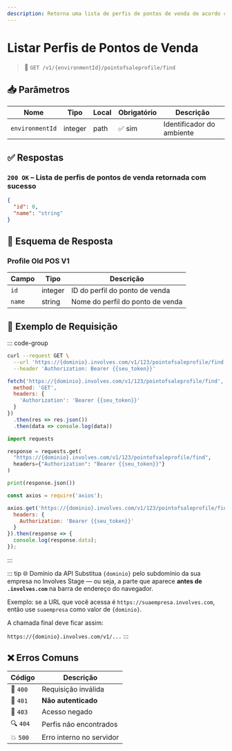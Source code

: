 ```yaml
---
description: Retorna uma lista de perfis de pontos de venda de acordo com o ambiente.
---
```


# Listar Perfis de Pontos de Venda

> 🔗 `GET /v1/{environmentId}/pointofsaleprofile/find`


## 📥 Parâmetros

| Nome            | Tipo    | Local | Obrigatório | Descrição                 |
| --------------- | ------- | ----- | ----------- | ------------------------- |
| `environmentId` | integer | path  | ✅ sim       | Identificador do ambiente |


## ✅ Respostas

### `200 OK` – Lista de perfis de pontos de venda retornada com sucesso

```json
{
  "id": 0,
  "name": "string"
}
```


## 🧬 Esquema de Resposta

### Profile Old POS V1

| Campo  | Tipo    | Descrição                        |
| ------ | ------- | -------------------------------- |
| `id`   | integer | ID do perfil do ponto de venda   |
| `name` | string  | Nome do perfil do ponto de venda |


## 📘 Exemplo de Requisição

::: code-group

```bash [🟢 cURL]
curl --request GET \
  --url 'https://{dominio}.involves.com/v1/123/pointofsaleprofile/find' \
  --header 'Authorization: Bearer {{seu_token}}'
```

```js [🟡 JavaScript]
fetch('https://{dominio}.involves.com/v1/123/pointofsaleprofile/find', {
  method: 'GET',
  headers: {
    'Authorization': 'Bearer {{seu_token}}'
  }
})
  .then(res => res.json())
  .then(data => console.log(data))
```

```python [🔵 Python]
import requests

response = requests.get(
  "https://{dominio}.involves.com/v1/123/pointofsaleprofile/find",
  headers={"Authorization": "Bearer {{seu_token}}"}
)

print(response.json())
```

```js [🟣 Node.js]
const axios = require('axios');

axios.get('https://{dominio}.involves.com/v1/123/pointofsaleprofile/find', {
  headers: {
    Authorization: 'Bearer {{seu_token}}'
  }
}).then(response => {
  console.log(response.data);
});
```

:::


::: tip 🌐 Domínio da API
Substitua `{dominio}` pelo subdomínio da sua empresa no Involves Stage — ou seja, a parte que aparece **antes de `.involves.com`** na barra de endereço do navegador.

Exemplo: se a URL que você acessa é `https://suaempresa.involves.com`, então use `suaempresa` como valor de `{dominio}`.

A chamada final deve ficar assim:

`https://{dominio}.involves.com/v1/...`
:::


## ❌ Erros Comuns

| Código | Descrição                          |
|--------|------------------------------------|
| 🔴 `400`  | Requisição inválida                |
| 🔐 `401`  | **Não autenticado**                |
| 🚫 `403`  | Acesso negado                      |
| 🔍 `404`  | Perfis não encontrados             |
| 💥 `500`  | Erro interno no servidor           |
